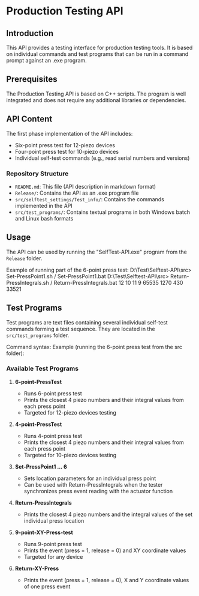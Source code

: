 # Production Testing API

## Introduction

This API provides a testing interface for production testing tools. It is based on individual commands and test programs that can be run in a command prompt against an .exe program.

## Prerequisites

The Production Testing API is based on C++ scripts. The program is well integrated and does not require any additional libraries or dependencies.

## API Content

The first phase implementation of the API includes:
- Six-point press test for 12-piezo devices
- Four-point press test for 10-piezo devices
- Individual self-test commands (e.g., read serial numbers and versions)

### Repository Structure

- `README.md`: This file (API description in markdown format)
- `Release/`: Contains the API as an .exe program file
- `src/selftest_settings/Test_info/`: Contains the commands implemented in the API
- `src/test_programs/`: Contains textual programs in both Windows batch and Linux bash formats

## Usage

The API can be used by running the "SelfTest-API.exe" program from the `Release` folder.

Example of running part of the 6-point press test:
D:\Test\Selftest-API\src> Set-PressPoint1.sh / Set-PressPoint1.bat
D:\Test\Selftest-API\src> Return-PressIntegrals.sh / Return-PressIntegrals.bat
12 10 11 9 65535 1270 430 33521

## Test Programs

Test programs are text files containing several individual self-test commands forming a test sequence. They are located in the `src/test_programs` folder.

Command syntax:
Example (running the 6-point press test from the src folder):

### Available Test Programs

1. **6-point-PressTest**
   - Runs 6-point press test
   - Prints the closest 4 piezo numbers and their integral values from each press point
   - Targeted for 12-piezo devices testing

2. **4-point-PressTest**
   - Runs 4-point press test
   - Prints the closest 4 piezo numbers and their integral values from each press point
   - Targeted for 10-piezo devices testing

3. **Set-PressPoint1 ... 6**
   - Sets location parameters for an individual press point
   - Can be used with Return-PressIntegrals when the tester synchronizes press event reading with the actuator function

4. **Return-PressIntegrals**
   - Prints the closest 4 piezo numbers and the integral values of the set individual press location

5. **9-point-XY-Press-test**
   - Runs 9-point press test
   - Prints the event (press = 1, release = 0) and XY coordinate values
   - Targeted for any device

6. **Return-XY-Press**
   - Prints the event (press = 1, release = 0), X and Y coordinate values of one press event
